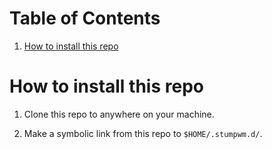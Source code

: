 
# Table of Contents

1.  [How to install this repo](#org6508d2d)


<a id="org6508d2d"></a>

# How to install this repo

1.  Clone this repo to anywhere on your machine.

2.  Make a symbolic link from this repo to `$HOME/.stumpwm.d/`.

